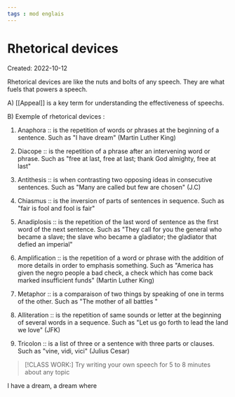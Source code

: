 ```yaml
---
tags : mod englais
---
```

# Rhetorical devices
Created: 2022-10-12 

 Rhetorical devices are like the nuts and bolts of any speech. 
 They are what fuels that powers a speech. 
 
 A) [[Appeal]] is a key term for understanding the effectiveness of speechs. 

 B) Exemple of rhetorical devices : 
 1. Anaphora :: is the repetition of words or phrases at the beginning of a sentence. Such as "I have dream" (Martin Luther King) 
<!--SR:!2023-04-28,100,230-->
 2. Diacope :: is the repetition of a phrase after an intervening word or phrase. Such as "free at last, free at last; thank God almighty, free at last"
<!--SR:!2023-02-01,14,210-->
 3. Antithesis :: is when contrasting two opposing ideas in consecutive sentences. Such as "Many are called but few are chosen" (J.C) 
<!--SR:!2022-10-21,2,230-->
 4. Chiasmus :: is the inversion of parts of sentences in sequence. Such as "fair is fool and fool is fair" 
<!--SR:!2023-01-29,11,170-->
 5. Anadiplosis :: is the repetition of the last word of sentence as the first word of the next sentence. Such as "They call for you the general who became a slave; the slave who became a gladiator; the gladiator that defied an imperial" 
<!--SR:!2022-10-22,2,210-->
 6. Amplification :: is the repetition of a word or phrase with the addition of more details in order to emphasis something. Such as "America has given the negro people a bad check, a check which has come back marked insufficient funds" (Martin Luther King) 
<!--SR:!2022-10-22,2,210-->
 7. Metaphor :: is a comparaison of two things by speaking of one in terms of the other. Such as "The mother of all battles " 
<!--SR:!2022-10-22,2,210-->
 8. Alliteration :: is the repetition of same sounds or letter at the beginning of several words in a sequence. Such as "Let us go forth to lead the land we love" (JFK) 
<!--SR:!2023-01-30,12,210-->
 9. Tricolon :: is a list of three or a sentence with three parts or clauses. Such as "vine, vidi,  vici" (Julius Cesar) 
<!--SR:!2023-01-28,10,210-->

>[!CLASS WORK:]
Try writing your own speech for 5 to 8 minutes about any topic 

 I have a dream, a dream where